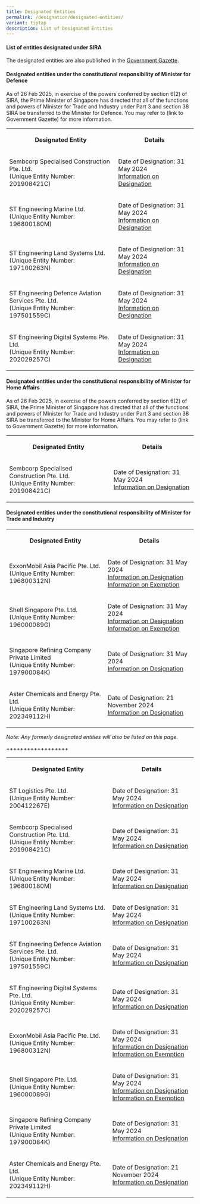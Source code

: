 ```yaml
---
title: Designated Entities
permalink: /designation/designated-entities/
variant: tiptap
description: List of Designated Entities
---
```

<h4><strong>List of entities designated under SIRA</strong></h4>
<p>The designated entities are also published in the <a href="https://www.egazette.gov.sg/" rel="noopener noreferrer nofollow" target="_blank">Government Gazette</a>.</p>
<h4><strong>Designated entities under the constitutional responsibility of Minister for Defence</strong></h4>
<p>As of 26 Feb 2025, in exercise of the powers conferred by section 6(2)
of SIRA, the Prime Minister of Singapore has directed that all of the functions
and powers of Minister for Trade and Industry under Part 3 and section
38 SIRA be transferred to the Minister for Defence. You may refer to (link
to Government Gazette) for more information.</p>
<table style="minWidth: 50px">
<colgroup>
<col>
<col>
</colgroup>
<tbody>
<tr>
<th rowspan="1" colspan="1">
<p>Designated Entity</p>
</th>
<th rowspan="1" colspan="1">
<p>Details</p>
</th>
</tr>
<tr>
<td rowspan="1" colspan="1">
<p>Sembcorp Specialised Construction Pte. Ltd.
<br>(Unique Entity Number: 201908421C)</p>
</td>
<td rowspan="1" colspan="1">
<p>Date of Designation: 31 May 2024
<br><a href="https://assets.egazette.gov.sg/2024/Government%20Gazette/Notices%20under%20other%20Acts/1731.pdf" rel="noopener noreferrer nofollow" target="_blank">Information on Designation</a>
</p>
</td>
</tr>
<tr>
<td rowspan="1" colspan="1">
<p>ST Engineering Marine Ltd.
<br>(Unique Entity Number: 196800180M)</p>
</td>
<td rowspan="1" colspan="1">
<p>Date of Designation: 31 May 2024
<br><a href="https://assets.egazette.gov.sg/2024/Government%20Gazette/Notices%20under%20other%20Acts/1731.pdf" rel="noopener noreferrer nofollow" target="_blank">Information on Designation</a>
</p>
</td>
</tr>
<tr>
<td rowspan="1" colspan="1">
<p>ST Engineering Land Systems Ltd.
<br>(Unique Entity Number: 197100263N)</p>
</td>
<td rowspan="1" colspan="1">
<p>Date of Designation: 31 May 2024
<br><a href="https://assets.egazette.gov.sg/2024/Government%20Gazette/Notices%20under%20other%20Acts/1731.pdf" rel="noopener noreferrer nofollow" target="_blank">Information on Designation</a>
</p>
</td>
</tr>
<tr>
<td rowspan="1" colspan="1">
<p>ST Engineering Defence Aviation Services Pte. Ltd.
<br>(Unique Entity Number: 197501559C)</p>
</td>
<td rowspan="1" colspan="1">
<p>Date of Designation: 31 May 2024
<br><a href="https://assets.egazette.gov.sg/2024/Government%20Gazette/Notices%20under%20other%20Acts/1731.pdf" rel="noopener noreferrer nofollow" target="_blank">Information on Designation</a>
</p>
</td>
</tr>
<tr>
<td rowspan="1" colspan="1">
<p>ST Engineering Digital Systems Pte. Ltd.
<br>(Unique Entity Number: 202029257C)</p>
</td>
<td rowspan="1" colspan="1">
<p>Date of Designation: 31 May 2024
<br><a href="https://assets.egazette.gov.sg/2024/Government%20Gazette/Notices%20under%20other%20Acts/1731.pdf" rel="noopener noreferrer nofollow" target="_blank">Information on Designation</a>
</p>
</td>
</tr>
</tbody>
</table>
<h4><strong>Designated entities under the constitutional responsibility of Minister for Home Affairs</strong></h4>
<p>As of 26 Feb 2025, in exercise of the powers conferred by section 6(2)
of SIRA, the Prime Minister of Singapore has directed that all of the functions
and powers of Minister for Trade and Industry under Part 3 and section
38 SIRA be transferred to the Minister for Home Affairs. You may refer
to (link to Government Gazette) for more information.</p>
<table style="minWidth: 50px">
<colgroup>
<col>
<col>
</colgroup>
<tbody>
<tr>
<th rowspan="1" colspan="1">
<p>Designated Entity</p>
</th>
<th rowspan="1" colspan="1">
<p>Details</p>
</th>
</tr>
<tr>
<td rowspan="1" colspan="1">
<p>Sembcorp Specialised Construction Pte. Ltd.
<br>(Unique Entity Number: 201908421C)</p>
</td>
<td rowspan="1" colspan="1">
<p>Date of Designation: 31 May 2024
<br><a href="https://assets.egazette.gov.sg/2024/Government%20Gazette/Notices%20under%20other%20Acts/1731.pdf" rel="noopener noreferrer nofollow" target="_blank">Information on Designation</a>
</p>
</td>
</tr>
</tbody>
</table>
<h4><strong>Designated entities under the constitutional responsibility of Minister for Trade and Industry</strong></h4>
<table style="minWidth: 50px">
<colgroup>
<col>
<col>
</colgroup>
<tbody>
<tr>
<th rowspan="1" colspan="1">
<p>Designated Entity</p>
</th>
<th rowspan="1" colspan="1">
<p>Details</p>
</th>
</tr>
<tr>
<td rowspan="1" colspan="1">
<p>ExxonMobil Asia Pacific Pte. Ltd.
<br>(Unique Entity Number: 196800312N)</p>
</td>
<td rowspan="1" colspan="1">
<p>Date of Designation: 31 May 2024
<br><a href="https://assets.egazette.gov.sg/2024/Government%20Gazette/Notices%20under%20other%20Acts/1731.pdf" rel="noopener noreferrer nofollow" target="_blank">Information on Designation</a>
<br><a href="https://assets.egazette.gov.sg/2024/Legislative%20Supplements/Subsidiary%20Legislation%20Supplement/468.pdf" rel="noopener noreferrer nofollow" target="_blank">Information on Exemption</a>
</p>
</td>
</tr>
<tr>
<td rowspan="1" colspan="1">
<p>Shell Singapore Pte. Ltd.
<br>(Unique Entity Number: 196000089G)</p>
</td>
<td rowspan="1" colspan="1">
<p>Date of Designation: 31 May 2024
<br><a href="https://assets.egazette.gov.sg/2024/Government%20Gazette/Notices%20under%20other%20Acts/1731.pdf" rel="noopener noreferrer nofollow" target="_blank">Information on Designation</a>
<br><a href="https://assets.egazette.gov.sg/2024/Legislative%20Supplements/Subsidiary%20Legislation%20Supplement/469.pdf" rel="noopener noreferrer nofollow" target="_blank">Information on Exemption</a>
</p>
</td>
</tr>
<tr>
<td rowspan="1" colspan="1">
<p>Singapore Refining Company Private Limited
<br>(Unique Entity Number: 197900084K)</p>
</td>
<td rowspan="1" colspan="1">
<p>Date of Designation: 31 May 2024
<br><a href="https://assets.egazette.gov.sg/2024/Government%20Gazette/Notices%20under%20other%20Acts/1731.pdf" rel="noopener noreferrer nofollow" target="_blank">Information on Designation</a>
</p>
</td>
</tr>
<tr>
<td rowspan="1" colspan="1">
<p>Aster Chemicals and Energy Pte. Ltd.
<br>(Unique Entity Number: 202349112H)</p>
</td>
<td rowspan="1" colspan="1">
<p>Date of Designation: 21 November 2024
<br><a href="https://assets.egazette.gov.sg/2024/Government%20Gazette/Notices%20under%20other%20Acts/3795.pdf" rel="noopener nofollow" target="_blank">Information on Designation</a>
</p>
</td>
</tr>
</tbody>
</table>
<p></p>
<p><em>Note: Any formerly designated entities will also be listed on this page.</em>
</p>
<p>++++++++++++++++++</p>
<p></p>
<table style="minWidth: 50px">
<colgroup>
<col>
<col>
</colgroup>
<tbody>
<tr>
<th rowspan="1" colspan="1">
<p>Designated Entity</p>
</th>
<th rowspan="1" colspan="1">
<p>Details</p>
</th>
</tr>
<tr>
<td rowspan="1" colspan="1">
<p>ST Logistics Pte. Ltd.
<br>(Unique Entity Number: 200412267E)</p>
</td>
<td rowspan="1" colspan="1">
<p>Date of Designation: 31 May 2024
<br><a href="https://assets.egazette.gov.sg/2024/Government%20Gazette/Notices%20under%20other%20Acts/1731.pdf" rel="noopener noreferrer nofollow" target="_blank">Information on Designation</a>
</p>
</td>
</tr>
<tr>
<td rowspan="1" colspan="1">
<p>Sembcorp Specialised Construction Pte. Ltd.
<br>(Unique Entity Number: 201908421C)</p>
</td>
<td rowspan="1" colspan="1">
<p>Date of Designation: 31 May 2024
<br><a href="https://assets.egazette.gov.sg/2024/Government%20Gazette/Notices%20under%20other%20Acts/1731.pdf" rel="noopener noreferrer nofollow" target="_blank">Information on Designation</a>
</p>
</td>
</tr>
<tr>
<td rowspan="1" colspan="1">
<p>ST Engineering Marine Ltd.
<br>(Unique Entity Number: 196800180M)</p>
</td>
<td rowspan="1" colspan="1">
<p>Date of Designation: 31 May 2024
<br><a href="https://assets.egazette.gov.sg/2024/Government%20Gazette/Notices%20under%20other%20Acts/1731.pdf" rel="noopener noreferrer nofollow" target="_blank">Information on Designation</a>
</p>
</td>
</tr>
<tr>
<td rowspan="1" colspan="1">
<p>ST Engineering Land Systems Ltd.
<br>(Unique Entity Number: 197100263N)</p>
</td>
<td rowspan="1" colspan="1">
<p>Date of Designation: 31 May 2024
<br><a href="https://assets.egazette.gov.sg/2024/Government%20Gazette/Notices%20under%20other%20Acts/1731.pdf" rel="noopener noreferrer nofollow" target="_blank">Information on Designation</a>
</p>
</td>
</tr>
<tr>
<td rowspan="1" colspan="1">
<p>ST Engineering Defence Aviation Services Pte. Ltd.
<br>(Unique Entity Number: 197501559C)</p>
</td>
<td rowspan="1" colspan="1">
<p>Date of Designation: 31 May 2024
<br><a href="https://assets.egazette.gov.sg/2024/Government%20Gazette/Notices%20under%20other%20Acts/1731.pdf" rel="noopener noreferrer nofollow" target="_blank">Information on Designation</a>
</p>
</td>
</tr>
<tr>
<td rowspan="1" colspan="1">
<p>ST Engineering Digital Systems Pte. Ltd.
<br>(Unique Entity Number: 202029257C)</p>
</td>
<td rowspan="1" colspan="1">
<p>Date of Designation: 31 May 2024
<br><a href="https://assets.egazette.gov.sg/2024/Government%20Gazette/Notices%20under%20other%20Acts/1731.pdf" rel="noopener noreferrer nofollow" target="_blank">Information on Designation</a>
</p>
</td>
</tr>
<tr>
<td rowspan="1" colspan="1">
<p>ExxonMobil Asia Pacific Pte. Ltd.
<br>(Unique Entity Number: 196800312N)</p>
</td>
<td rowspan="1" colspan="1">
<p>Date of Designation: 31 May 2024
<br><a href="https://assets.egazette.gov.sg/2024/Government%20Gazette/Notices%20under%20other%20Acts/1731.pdf" rel="noopener noreferrer nofollow" target="_blank">Information on Designation</a>
<br><a href="https://assets.egazette.gov.sg/2024/Legislative%20Supplements/Subsidiary%20Legislation%20Supplement/468.pdf" rel="noopener noreferrer nofollow" target="_blank">Information on Exemption</a>
</p>
</td>
</tr>
<tr>
<td rowspan="1" colspan="1">
<p>Shell Singapore Pte. Ltd.
<br>(Unique Entity Number: 196000089G)</p>
</td>
<td rowspan="1" colspan="1">
<p>Date of Designation: 31 May 2024
<br><a href="https://assets.egazette.gov.sg/2024/Government%20Gazette/Notices%20under%20other%20Acts/1731.pdf" rel="noopener noreferrer nofollow" target="_blank">Information on Designation</a>
<br><a href="https://assets.egazette.gov.sg/2024/Legislative%20Supplements/Subsidiary%20Legislation%20Supplement/469.pdf" rel="noopener noreferrer nofollow" target="_blank">Information on Exemption</a>
</p>
</td>
</tr>
<tr>
<td rowspan="1" colspan="1">
<p>Singapore Refining Company Private Limited
<br>(Unique Entity Number: 197900084K)</p>
</td>
<td rowspan="1" colspan="1">
<p>Date of Designation: 31 May 2024
<br><a href="https://assets.egazette.gov.sg/2024/Government%20Gazette/Notices%20under%20other%20Acts/1731.pdf" rel="noopener noreferrer nofollow" target="_blank">Information on Designation</a>
</p>
</td>
</tr>
<tr>
<td rowspan="1" colspan="1">
<p>Aster Chemicals and Energy Pte. Ltd.
<br>(Unique Entity Number: 202349112H)</p>
</td>
<td rowspan="1" colspan="1">
<p>Date of Designation: 21 November 2024
<br><a href="https://assets.egazette.gov.sg/2024/Government%20Gazette/Notices%20under%20other%20Acts/3795.pdf" rel="noopener nofollow" target="_blank">Information on Designation</a>
</p>
</td>
</tr>
</tbody>
</table>
<p></p>
<p></p>
<p></p>